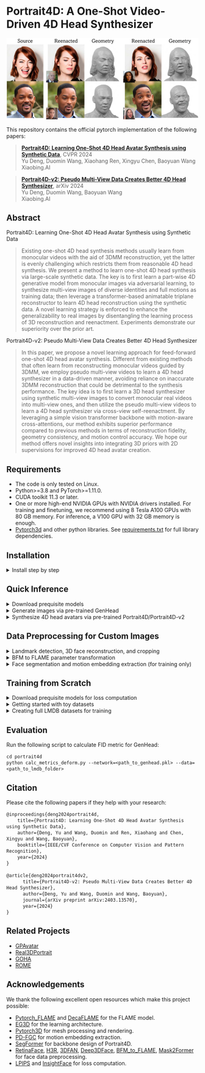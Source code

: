 # Portrait4D: A One-Shot Video-Driven 4D Head Synthesizer

<p align="center"> 
<img src="/assets/teaser.jpg">
</p>

This repository contains the official pytorch implementation of the following papers:

> [**Portrait4D: Learning One-Shot 4D Head Avatar Synthesis using Synthetic Data**](https://yudeng.github.io/Portrait4D/), CVPR 2024 </br>
> Yu Deng, Duomin Wang, Xiaohang Ren, Xingyu Chen, Baoyuan Wang </br>
> Xiaobing.AI

> [**Portrait4D-v2: Pseudo Multi-View Data Creates Better 4D Head Synthesizer**](https://yudeng.github.io/Portrait4D-v2/), arXiv 2024 </br>
> Yu Deng, Duomin Wang, Baoyuan Wang </br>
> Xiaobing.AI

## Abstract
Portrait4D: Learning One-Shot 4D Head Avatar Synthesis using Synthetic Data
> Existing one-shot 4D head synthesis methods usually learn from monocular videos with the aid of 3DMM reconstruction, yet the latter is evenly challenging which restricts them from reasonable 4D head synthesis. We present a method to learn one-shot 4D head synthesis via large-scale synthetic data. The key is to first learn a part-wise 4D generative model from monocular images via adversarial learning, to synthesize multi-view images of diverse identities and full motions as training data; then leverage a transformer-based animatable triplane reconstructor to learn 4D head reconstruction using the synthetic data. A novel learning strategy is enforced to enhance the generalizability to real images by disentangling the learning process of 3D reconstruction and reenactment. Experiments demonstrate our superiority over the prior art.

Portrait4D-v2: Pseudo Multi-View Data Creates Better 4D Head Synthesizer
> In this paper, we propose a novel learning approach for feed-forward one-shot 4D head avatar synthesis. Different from existing methods that often learn from reconstructing monocular videos guided by 3DMM, we employ pseudo multi-view videos to learn a 4D head synthesizer in a data-driven manner, avoiding reliance on inaccurate 3DMM reconstruction that could be detrimental to the synthesis performance. The key idea is to first learn a 3D head synthesizer using synthetic multi-view images to convert monocular real videos into multi-view ones, and then utilize the pseudo multi-view videos to learn a 4D head synthesizer via cross-view self-reenactment. By leveraging a simple vision transformer backbone with motion-aware cross-attentions, our method exhibits superior performance compared to previous methods in terms of reconstruction fidelity, geometry consistency, and motion control accuracy. We hope our method offers novel insights into integrating 3D priors with 2D supervisions for improved 4D head avatar creation.

## Requirements
- The code is only tested on Linux.
- Python>=3.8 and PyTorch>=1.11.0.
- CUDA toolkit 11.3 or later.
- One or more high-end NVIDIA GPUs with NVIDIA drivers installed. For training and finetuning, we recommend using 8 Tesla A100 GPUs with 80 GB memory. For inference, a V100 GPU with 32 GB memory is enough.
- [Pytorch3d](https://github.com/facebookresearch/pytorch3d) and other python libraries. See [requirements.txt](https://github.com/YuDeng/Portrait-4D/blob/main/requirements.txt) for full library dependencies.

## Installation
<details>
<summary><span >Install step by step</span></summary>


Clone the repository and create a conda environment:

```
git clone https://github.com/YuDeng/Portrait-4D.git
cd Portrait-4D
conda create -n portrait4d python=3.8
conda activate portrait4d
```
Install required python libraries:
```
pip install -r requirements.txt --extra-index-url https://download.pytorch.org/whl/cu113
```
Install Pytorch3d from source (see [here](https://github.com/facebookresearch/pytorch3d/blob/v0.6.2/INSTALL.md) for details):
```
conda install -c fvcore -c iopath -c conda-forge fvcore iopath
pip install "git+https://github.com/facebookresearch/pytorch3d.git@v0.6.2"
```

</details>

## Quick Inference

<details>
<summary><span >Download prequisite models</span></summary>

Our method utilizes [FLAME head model](https://github.com/Rubikplayer/flame-fitting) for head pose control (as well as shape and expression control in GenHead). We provide a quick access to the model on [HuggingFace](https://huggingface.co/bEijuuu/Portrait4D/tree/main/models/FLAME). 

We also rely on [PD-FGC](https://github.com/Dorniwang/PD-FGC-inference) to extract motion embeddings for Portrait4D and Portrait4D-v2. The [pretrained weights](https://huggingface.co/bEijuuu/Portrait4D/tree/main/models/pdfgc) can be found here.

Please download the above files into the following structure:
```
Portrait-4D/
│
└─── portrait4d/
    |
    └─── models/
        |
        └─── FLAME/
        |   |
        |   └─── geometry/
        |   |
        |   └─── mask/
        |
        └─── pdfgc/
            |
            └─── weights/
                |
                └─── motion_model.pth
```

Please also download the pre-trained weights of GenHead, Portrait4D and Portrait4D-v2 and put them into ./portrait4d/pretrained_models/:
|File (HuggingFace) |Description|
|:----:|:-----------:|
|[genhead-ffhq512](https://huggingface.co/bEijuuu/Portrait4D/blob/main/genhead-ffhq512.pkl) | Animatable 3D head generator conditioned on FLAME parameters, trained on FFHQ at 512x512 |
|[portrait4d-genhead512](https://huggingface.co/bEijuuu/Portrait4D/blob/main/portrait4d-genhead512.pkl) | One-shot video-driven 4D head synthesizer learned in Portrait4D |
|[portrait4d-static-genhead512](https://huggingface.co/bEijuuu/Portrait4D/blob/main/portrait4d-static-genhead512.pkl)| One-shot static 3D head synthesizer learned in Portrait4D-v2 |
|[portrait4d-v2-vfhq512](https://huggingface.co/bEijuuu/Portrait4D/blob/main/portrait4d-v2-vfhq512.pkl)| One-shot video-driven 4D head synthesizer learned in Portrait4D-v2 |

</details>

<details>
<summary><span >Generate images via pre-trained GenHead</span></summary>

1. GenHead requires FLAME parameters as extra conditions for controllable head image synthesis. We provide [pre-extracted FLAME parameters](https://huggingface.co/bEijuuu/Portrait4D/tree/main/data) from FFHQ and VFHQ datasets as a sampling set and please download them into the following structure:
```
Portrait-4D/
│
└─── portrait4d/
    |
    └─── data/
        |
        └─── ffhq_all_shape_n_c_params.npy
        |
        └─── vfhq_all_shape_n_c_params.npy
        |
        └─── ffhq_all_motion_params.npy
        |
        └─── vfhq_all_motion_params.npy
```  
2. Run the following command for arbitrary head image synthesis:
```
cd portrait4d
python gen_images_genhead.py --network=./pretrained_models/genhead-ffhq512.pkl --outdir=<custom_resultdir>
```

</details>

<details>
<summary><span >Synthesize 4D head avatars via pre-trained Portrait4D/Portrait4D-v2</span></summary>

Run the following command for head reenactment via Portrait4D/Portrait4D-v2:
```
cd portrait4d
# Use Portrait4D
python gen_images_portrait4d.py --network=./pretrained_models/portrait4d-genhead512.pkl --outdir=<custom_resultdir>

# Use Portrait4D-v2
python gen_images_portrait4d.py --network=./pretrained_models/portrait4d-v2-vfhq512.pkl --outdir=<custom_resultdir>

# Extract shapes via marching cubes
python gen_images_portrait4d.py --network=./pretrained_models/portrait4d-v2-vfhq512.pkl --outdir=<custom_resultdir> --shape=1

```
By default, it will generate reenacted images given sources and drivings from ./portrait4d/examples. 

To generate reenacted results with custom sources and drivings, please follow the data preprocessing instruction below.

</details>

## Data Preprocessing for Custom Images

<details>
<summary><span >Landmark detection, 3D face reconstruction, and cropping</span></summary>

We use [RetinaFace](https://github.com/serengil/retinaface) for face detection, [H3R](https://github.com/baoshengyu/H3R) and [3DFAN](https://github.com/1adrianb/2D-and-3D-face-alignment) for 2D and 3D landmark prediction, respectively, and [Deep3DFace](https://github.com/sicxu/Deep3DFaceRecon_pytorch) for 3D face reconstruction.

We provide a quick access to these pre-trained models:
   
|Model|Download link (Huggingface)|
|:----:|:-----------:|
| RetinaFace | https://huggingface.co/bEijuuu/Portrait4D/tree/main/data_preprocess/assets/facedetect  |
| H3R | https://huggingface.co/bEijuuu/Portrait4D/tree/main/data_preprocess/assets/hrnet_w18_wflw |
| 3DFAN | https://huggingface.co/bEijuuu/Portrait4D/tree/main/data_preprocess/assets/landmark3d |
| Deep3DFace | https://huggingface.co/bEijuuu/Portrait4D/tree/main/data_preprocess/assets/facerecon |

1. Please download the above models and organize them as follows:
```
Portrait-4D/
│
└─── data_preprocess/
    |
    └─── assets/
        |
        └─── facedetect/
        |   |
        |   └─── retinaface/
        |       |
        |       └─── Resnet50_Final.pth
        |
        └─── facerecon/
        |   |
        |   └─── deep3d_2023/
        |   |   |
        |   |   └─── epoch_20.pth
        |   |
        |   └─── bfm/
        |       |
        |       └─── BFM_model.mat
        |       |
        |       └─── BFM_model_front.mat
        |
        └─── hrnet_w18_wflw/
        |   |
        |   └─── h3r/
        |       |
        |       └─── model.pth
        |   
        └─── landmark3d/
            |
            └─── 3DFAN4-4a694010b9.zip
            |   
            └─── depth-6c4283c0e0.zip

```
2. Run the following command for landmark detection, 3D face reconstruction, and image cropping:
```
cd data_preprocess
python preprocess_dir.py --input_dir=<custom_indir> --save_dir=<custom_outdir>
```
The results should be stored in the following structure:
```
<custom_outdir>/
│
└─── align_images/
|   |
|   └─── *.<image_extension>  # aligned images at 512x512 resolution
|
└─── 2dldmks_align/
|   |
|   └─── *.npy  # extracted 98 2d landmarks
|
└─── 3dldmks_align/
|   |
|   └─── *.npy  # extracted 68 3d landmarks
|
└─── bfm_params/
|   |
|   └─── *.npy  # reconstructed 3d face parameters
|
└─── bfm_vis/
    |
    └─── *.<image_extension>  # visualizations of the reconstructed 3d face
```

</details>

<details>
<summary><span >BFM to FLAME parameter transformation</span></summary>

Since our method relies on FLAME model for head pose control, it is required to transfer the obtained BFM parameters in <custom_outdir> to FLAME ones.

#### For quick inference, we provide a simplified transformation process which utilizes a light-weight MLP to map the BFM parameters to the FLAME space:
```
cd data_preprocess
python bfm2flame_simplified.py --input_dir=<custom_outdir> --save_dir=<custom_outdir>
```

The obtained FLAME parameters will be saved in:
```
<custom_outdir>/
│
└─── bfm2flame_params_simplified/
    |
    └─── *.npy  # FLAME parameters mapped from bfm_params via a light-weight MLP
```
You can then run head reenactment with the custom images via:
```
cd portrait4d

# Use Portrait4D-v2
python gen_images_portrait4d.py --network=./pretrained_models/portrait4d-v2-vfhq512.pkl \
	--srcdir=<custom_outdir> \
	--tardir=<custom_outdir> \
	--outdir=<custom_resultdir> \
	--use_simplified=1
```

#### Alternatively, we provide a full BFM-to-FLAME transformation process which we use during our training and inference:
For the full process, we first use [BFM_to_FLAME](https://github.com/TimoBolkart/BFM_to_FLAME/tree/main) to convert BFM parameters to FLAME ones via mesh-based optimization; then, we conduct landmark-based optimization to refine the FLAME parameters.

1. BFM_to_FLAME relies on [MPI-IS/mesh](https://github.com/MPI-IS/mesh) library to run. Clone the library via:
```
git clone https://github.com/MPI-IS/mesh.git
```
Before installation, remove all dependencies in ./mesh/requirements.txt (otherwise it will conflict with the requirements.txt of our repository). Also replace the "--install-option" option with "--config-settings" in ./mesh/Makefile (the former is out-of-date). After that, run the following commands to install the library:
```
sudo apt-get install libboost-dev

cd mesh
BOOST_INCLUDE_DIRS=/path/to/boost/include make all
```

2. Then, download [required models](https://huggingface.co/bEijuuu/Portrait4D/tree/main/data_preprocess/bfm_to_flame) of BFM-to-FLAME into the following structure:
```
Portrait-4D/
│
└─── data_preprocess/
    |
    └─── bfm_to_flame/
        |
        └─── data/
        |
        └─── model/
```
3. Run the following command to launch BFM-to-FLAME transformation:
```
cd data_preprocess/bfm_to_flame
python run_convert.py --input_dir=<custom_outdir> --save_dir=<custom_outdir> --n_thread=<number_of_thread> --instance_per_thread=<instance_per_thread>
```

The script conducts multi-thread mesh-based optimization on CPUs and saves the results in:
```
<custom_outdir>/
│
└─── bfm2flame_params/
    |
    └─── *.npy  # FLAME parameters obtained via mesh-based optimization
```

4. Finally, run the following script to conduct landmark-based optimization:
```
cd data_preprocess
python flame_optim_batch_singleframe.py --data_dir=<custom_outdir> --save_dir=<custom_outdir> --batchsize=<batchsize>
```
The optimized flame parameters will be saved into:
```
<custom_outdir>/
│
└─── flame_optim_params/
    |
    └─── *.npy  # FLAME parameters obtained via landmark-based optimization
```

You can then run head reenactment with the custom images via:
```
cd portrait4d

# Use Portrait4D-v2
python gen_images_portrait4d.py --network=./pretrained_models/portrait4d-v2-vfhq512.pkl \
	--srcdir=<custom_outdir> \
	--tardir=<custom_outdir> \
	--outdir=<custom_resultdir>
```

5. If you want to optimize FLAME parameters for consecutive frames extracted from a same video clip, you can also run the following script:
```
cd data_preprocess
python flame_optim_batch_multiframe.py --data_dir=<parentdir_of_custom_outdir> --save_dir=<parentdir_of_custom_outdir>
```
The above script will optimize for each <custom_outdir> in the <parentdir_of_custom_outdir>, where <custom_outdir> contains consecutive frames of a video clip. During optimization, the shape parameters of different frames in <custom_outdir> are forced to be identical.

</details>

<details>
<summary><span >Face segmentation and motion embedding extraction (for training only)</span></summary>

For training, we also extract segmentation masks and PD-FGC motion embeddings for each image. 

For face segmenation, we suggest using [Mask2Former](https://github.com/facebookresearch/Mask2Former).

For motion embedding extraction, please run the following script:
```
cd data_preprocess
python extract_pdfgc.py --input_dir=<custom_outdir> --save_dir=<custom_outdir>
```
where <custom_outdir> stores the extracted 2D landmarks and cropped images as described in the landmark detection section.

</details>

## Training from Scratch

<details>
<summary><span >Download prequisite models for loss computation</span></summary>

Learning portrait4D and portrait4D-v2 requires [LPIPS](https://github.com/richzhang/PerceptualSimilarity) and [ArcFace](https://github.com/deepinsight/insightface/tree/master/recognition/arcface_torch) for loss computation.

The checkpoints of these models can be found here:
|Model|Download link (Huggingface)|
|:----:|:-----------:|
| LPIPS | https://huggingface.co/bEijuuu/Portrait4D/tree/main/models/lpips |
| ArcFace | https://huggingface.co/bEijuuu/Portrait4D/tree/main/models/arcface |

Please download the pre-trained weights and save them into:
```
Portrait-4D/
│
└─── portrait4d/
    |
    └─── models/
        |
        └─── arcface/
        |   |
        |   └─── ms1mv3_arcface_r18_fp16/
        |   	|
        |   	└─── backbone.pth
        |
        └─── lpips/
            |
            └─── weights/
		|
		└─── v0.1/
		    |
		    └─── alex.pth
		    |
		    └─── vgg.pth
```

</details>

<details>
<summary><span >Getting started with toy datasets</span></summary>

We provide two toy datasets in [LMDB](https://lmdb.readthedocs.io/en/release/) format for demonstration.

Download the [toy datasets](https://huggingface.co/bEijuuu/Portrait4D/tree/main/data) and store them in the following structure:
```
Portrait-4D/
│
└─── portrait4d/
    |
    └─── data/
	    |
	    └─── FFHQ_512_50/
	    |
	    └─── VFHQ_sub50_512_4/
```
"FFHQ_512_50" is used for learning GenHead, which contains images of 50 FFHQ subjects at 512x512 resolution; "VFHQ_sub50_512_4" is used for learning Portrait4D-v2, which contains video clips of 4 VFHQ subjects at 512x512 resolution and each video clip contains 50 random frames. Note that Portrait4D-v1 learns from synthetic data of GenHead which does not require extra training data.

#### For GenHead training, run:
```
cd portrait4d
python train_genhead.py --cfg=./configs/genhead-ffhq512-toy.yaml
```
By default, experiment results will be saved in ./portrait4d/training-runs-genhead/

#### To train Portrait4D-v1, run:
```
cd portrait4d
python train_recon_v1.py --cfg=./configs/portrait4d-genhead512.yaml

# Static 3D model used for Portrait4D-v2
python train_recon_v1.py --cfg=./configs/portrait4d-static-genhead512.yaml
```
By default, experiment results will be saved in ./portrait4d/training-runs-portrait4d/.

#### To train Portrait4D-v2, run:
```
cd portrait4d
python train_recon_v2.py --cfg=./configs/portrait4d-v2-vfhq512-toy.yaml
```
By default, experiment results will be saved in ./portrait4d/training-runs-portrait4d-v2/. 
</details>

<details>
<summary><span >Creating full LMDB datasets for training</span></summary>

1. Please first download in-the-wild images of [FFHQ](https://drive.google.com/drive/folders/1ZX7QOy6LZuTLTnsOtQk-kmKq2-69l5hu) and [VFHQ](https://liangbinxie.github.io/projects/vfhq/) datasets.

2. Then, follow the instruction in the data preprocessing section to obtain landmarks, cropped images, reconstructed flame parameters, segmentations, and motion embeddings for each image. The processed datasets should be organized as follows:
```
# For FFHQ dataset:
<ffhq_root_dir>/
│
└─── 00000/
|    │
|    └─── align_images/*.png # aligned images at 512x512 resolution
|    |
|    └─── flame_optim_params/*.npy  # FLAME parameters of each aligned image
|    │
|    └─── segs/*.png  # segmentation mask of each aligned image
|    |
|    └─── motion_feats/*.npy  # pd-fgc motion embedding of each aligned image
|
└─── 01000/
|
└─── 02000/
|
└─── ...

# For VFHQ dataset:
<vfhq_root_dir>/
│
└─── <subject1>/
|    │
|    └─── align_images/
|    |
|    └─── flame_optim_params/
|    |
|    └─── segs/
|    |
|    └─── motion_feats/
|
└─── <subject2>/
|
└─── <subject3>/
|
└─── ...
```
For FFHQ, each subfolder contains 1000 images following the original data structure [here](https://drive.google.com/drive/folders/1ZX7QOy6LZuTLTnsOtQk-kmKq2-69l5hu). For example, 00000/ contains images indexed from 0 to 999. We also horizontally flip the 70000 images in FFHQ and store their processed results into successive subfolders range from 70000/ to 139000/.

For VFHQ, each subfolder stores processed results from one video clip.

3. Finally, generate the LMDB files for each dataset via the following scripts:
```
# For FFHQ
cd generate_lmdb/ffhq
python generate_lmdb.py --data_dir=<ffhq_root_dir>

# For VFHQ
cd generate_lmdb/vfhq
python generate_lmdb.py --data_dir=<vfhq_root_dir>

```
The scripts will save the files into ./portrait4d/data for training.

To reproduce the results in our paper, we recommand using at least 4 A100 GPUs with 40GB memory and a total batchsize of 32 for training GenHead; For training portrait4D and portrait4D-v2, we recommand using 8 A100 GPUs with 80GB memory and a total batchsize of 32 (a batchsize of 32 causes OOM error on 8 40GB A100 GPUs in our experiments).

</details>

## Evaluation
Run the following script to calculate FID metric for GenHead:
```
cd portrait4d
python calc_metrics_deform.py --network=<path_to_genhead.pkl> --data=<path_to_lmdb_folder>
```

## Citation

Please cite the following papers if they help with your research:

    @inproceedings{deng2024portrait4d,
		title={Portrait4D: Learning One-Shot 4D Head Avatar Synthesis using Synthetic Data},
		author={Deng, Yu and Wang, Duomin and Ren, Xiaohang and Chen, Xingyu and Wang, Baoyuan},
		booktitle={IEEE/CVF Conference on Computer Vision and Pattern Recognition},
		year={2024}
	}

    @article{deng2024portrait4dv2,
	      title={Portrait4D-v2: Pseudo Multi-View Data Creates Better 4D Head Synthesizer},
	      author={Deng, Yu and Wang, Duomin and Wang, Baoyuan},
	      journal={arXiv preprint arXiv:2403.13570},
	      year={2024}
    }

## Related Projects
- [GPAvatar](https://github.com/xg-chu/GPAvatar)
- [Real3DPortrait](https://github.com/yerfor/Real3DPortrait)
- [GOHA](https://github.com/NVlabs/GOHA)
- [ROME](https://github.com/SamsungLabs/rome)

## Acknowledgements
We thank the following excellent open resources which make this project possible:
- [Pytorch_FLAME](https://github.com/soubhiksanyal/FLAME_PyTorch) and [DecaFLAME](https://github.com/yfeng95/DECA) for the FLAME model.
- [EG3D](https://github.com/NVlabs/eg3d) for the learning architecture.
- [Pytorch3D](https://github.com/facebookresearch/pytorch3d) for mesh processing and rendering.
- [PD-FGC](https://github.com/Dorniwang/PD-FGC-inference) for motion embedding extraction.
- [SegFormer](https://github.com/NVlabs/SegFormer) for backbone design of Portrait4D.
- [RetinaFace](https://github.com/serengil/retinaface), [H3R](https://github.com/baoshengyu/H3R), [3DFAN](https://github.com/1adrianb/2D-and-3D-face-alignment), [Deep3DFace](https://github.com/sicxu/Deep3DFaceRecon_pytorch), [BFM_to_FLAME](https://github.com/TimoBolkart/BFM_to_FLAME/tree/main), [Mask2Former](https://github.com/facebookresearch/Mask2Former) for face data preprocessing.
- [LPIPS](https://github.com/richzhang/PerceptualSimilarity) and [InsightFace](https://github.com/deepinsight/insightface/tree/master) for loss computation.






